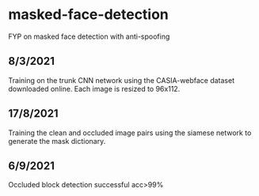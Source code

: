 # masked-face-detection
FYP on masked face detection with anti-spoofing

## 8/3/2021
Training on the trunk CNN network using the CASIA-webface dataset downloaded online. Each image is resized to 96x112.

## 17/8/2021
Training the clean and occluded image pairs using the siamese network to generate the mask dictionary.

## 6/9/2021
Occluded block detection successful acc>99%
